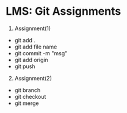 # LMS: Git Assignments
1. Assignment(1)
- git add .
-  git add file name
- git commit -m "msg"
- git add origin
- git push

2. Assignment(2)
- git branch
- git checkout
- git merge
